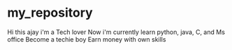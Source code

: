 # my_repository
Hi this ajay
i'm a Tech lover
Now i'm currently learn  python, java, C, and Ms office
Become a techie boy
Earn money with own skills
